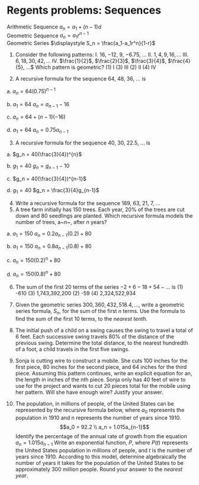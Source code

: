 # Regents problems: Sequences

Arithmetic Sequence $a_n = a_1 + (n - 1)d$\
Geometric Sequence $a_n = a_1r^{n-1}$\
Geometric Series $\displaystyle S_n = \frac{a_1-a_1r^n}{1-r}$

1. Consider the following patterns:
I. $16$, $-12$, $9$, $-6.75$, ...
II. $1, 4, 9, 16, ...$
III. $6, 18, 30, 42, ...$
IV. $\frac{1}{2}$, $\frac{2}{3}$, $\frac{3}{4}$, $\frac{4}{5}, ...$
Which pattern is geometric?
(1) I (3) III
(2) II (4) IV

2. A recursive formula for the sequence 64, 48, 36, ... is

a. $a_n = 64(0.75)^{n-1}$

b. $a_1 = 64$
$a_n = a_{n-1}-16$

c. $a_n = 64+(n-1)(-16)$

d.  $a_1 = 64$
$a_n = 0.75a_{n-1}$

3. A recursive formula for the sequence 40, 30, 22.5, ... is

a. $g_n = 40(\frac{3}{4})^{n}$

b. $g_1 = 40$
$g_n = g_{n-1}-10$

c. $g_n = 40(\frac{3}{4})^{n-1}$

d. $g_1 = 40$
$g_n = \frac{3}{4}g_{n-1}$

4. Write a recursive formula for the sequence 189, 63, 21, 7, ...
5. A tree farm initially has 150 trees. Each year, 20% of the trees are cut down and 80 seedlings are planted. Which recursive formula models the number of trees, a~n~, after $n$ years?

a. $a_1 = 150$
$a_n = 0.2a_{n-1}(0.2) + 80$

b. $a_1 = 150$
$a_n = 0.8a_{n-1}(0.8) + 80$

c. $a_n = 150(0.2)^{n} + 80$

d. $a_n = 150(0.8)^{n} + 80$

6. The sum of the first 20 terms of the series $-2 + 6 - 18 + 54 - ...$ is
(1) -610 (3) 1,743,392,200
(2) -59 (4) 2,324,522,934

7. Given the geometric series $300, 360, 432, 518.4, ...$, write a geometric series formula, $S_n$, for the sum of the first $n$ terms. Use the formula to find the sum of the first 10 terms, to the *nearest tenth*.

8. The initial push of a child on a swing causes the swing to travel a total of 6 feet. Each successive swing travels 80% of the distance of the previous swing. Determine the total distance, to the nearest hundredth of a foot, a child travels in the first five swings.

9. Sonja is cutting wire to construct a mobile. She cuts 100 inches for the first piece, 80 inches for the second piece, and 64 inches for the third piece. Assuming this pattern continues, write an explicit equation for an, the length in inches of the nth piece.
Sonja only has 40 feet of wire to use for the project and wants to cut 20 pieces total for the mobile using her pattern. Will she have enough wire? Justify your answer.

10. The population, in millions of people, of the United States can be represented by the recursive formula below, where $a_0$ represents the population in 1910 and n represents the number of years since 1910.
$$a_0 = 92.2 \\ a_n = 1.015a_{n-1}$$
Identify the percentage of the annual rate of growth from the equation $a_n = 1.015a_{n-1}$
Write an exponential function, $P$, where $P(t)$ represents the United States population in millions of people, and $t$ is the number of years since 1910.
According to this model, determine algebraically the number of years it takes for the population of the United States to be approximately 300 million people. Round your answer to the *nearest year*.
